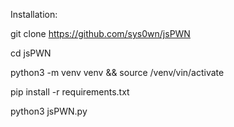 Installation: 

git clone https://github.com/sys0wn/jsPWN

cd jsPWN

python3 -m venv venv && source /venv/vin/activate

pip install -r requirements.txt

python3 jsPWN.py
